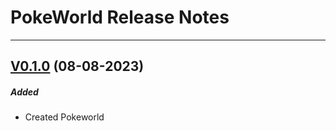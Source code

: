 # PokeWorld Release Notes

---

## [V0.1.0](https://github.com/AlejoMazzoni/pokeworld/releases/tag/V0.1.0) (08-08-2023)

##### Added

- Created Pokeworld
